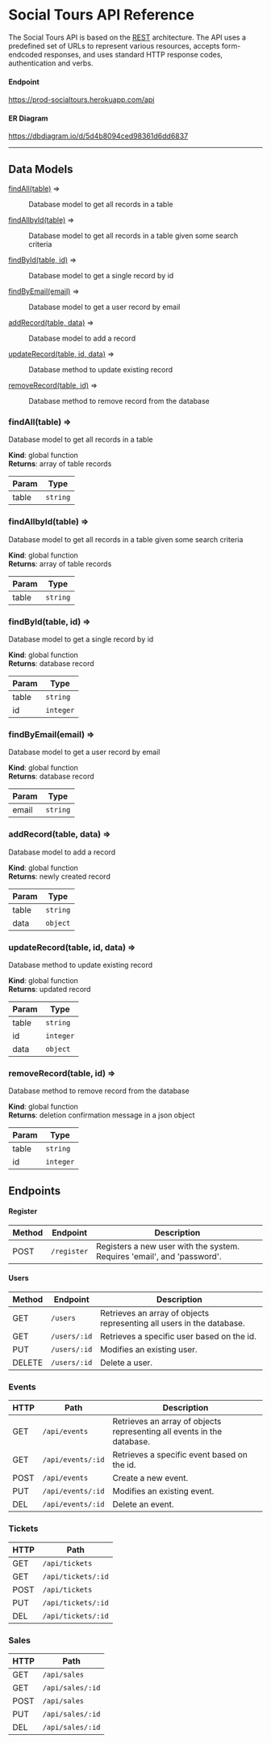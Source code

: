 # Social Tours API Reference

The Social Tours API is based on the [REST](https://en.wikipedia.org/wiki/Representational_state_transfer) architecture. The API uses a predefined set of URLs to represent various resources, accepts form-endcoded responses, and uses standard HTTP response codes, authentication and verbs.

#### Endpoint

https://prod-socialtours.herokuapp.com/api

#### ER Diagram

https://dbdiagram.io/d/5d4b8094ced98361d6dd6837

---

## Data Models

<dl>
<dt><a href="#findAll">findAll(table)</a> ⇒</dt>
<dd><p>Database model to get all records in a table</p>
</dd>
<dt><a href="#findAllbyId">findAllbyId(table)</a> ⇒</dt>
<dd><p>Database model to get all records in a table given some search criteria</p>
</dd>
<dt><a href="#findById">findById(table, id)</a> ⇒</dt>
<dd><p>Database model to get a single record by id</p>
</dd>
<dt><a href="#findByEmail">findByEmail(email)</a> ⇒</dt>
<dd><p>Database model to get a user record by email</p>
</dd>
<dt><a href="#addRecord">addRecord(table, data)</a> ⇒</dt>
<dd><p>Database model to add a record</p>
</dd>
<dt><a href="#updateRecord">updateRecord(table, id, data)</a> ⇒</dt>
<dd><p>Database method to update existing record</p>
</dd>
<dt><a href="#removeRecord">removeRecord(table, id)</a> ⇒</dt>
<dd><p>Database method to remove record from the database</p>
</dd>
</dl>

<a name="findAll"></a>

### findAll(table) ⇒

Database model to get all records in a table

**Kind**: global function  
**Returns**: array of table records

| Param | Type                |
| ----- | ------------------- |
| table | <code>string</code> |

<a name="findAllbyId"></a>

### findAllbyId(table) ⇒

Database model to get all records in a table given some search criteria

**Kind**: global function  
**Returns**: array of table records

| Param | Type                |
| ----- | ------------------- |
| table | <code>string</code> |

<a name="findById"></a>

### findById(table, id) ⇒

Database model to get a single record by id

**Kind**: global function  
**Returns**: database record

| Param | Type                 |
| ----- | -------------------- |
| table | <code>string</code>  |
| id    | <code>integer</code> |

<a name="findByEmail"></a>

### findByEmail(email) ⇒

Database model to get a user record by email

**Kind**: global function  
**Returns**: database record

| Param | Type                |
| ----- | ------------------- |
| email | <code>string</code> |

<a name="addRecord"></a>

### addRecord(table, data) ⇒

Database model to add a record

**Kind**: global function  
**Returns**: newly created record

| Param | Type                |
| ----- | ------------------- |
| table | <code>string</code> |
| data  | <code>object</code> |

<a name="updateRecord"></a>

### updateRecord(table, id, data) ⇒

Database method to update existing record

**Kind**: global function  
**Returns**: updated record

| Param | Type                 |
| ----- | -------------------- |
| table | <code>string</code>  |
| id    | <code>integer</code> |
| data  | <code>object</code>  |

<a name="removeRecord"></a>

### removeRecord(table, id) ⇒

Database method to remove record from the database

**Kind**: global function  
**Returns**: deletion confirmation message in a json object

| Param | Type                 |
| ----- | -------------------- |
| table | <code>string</code>  |
| id    | <code>integer</code> |

## Endpoints

#### Register

| Method | Endpoint    | Description                                                             |
| ------ | ----------- | ----------------------------------------------------------------------- |
| POST   | `/register` | Registers a new user with the system. Requires 'email', and 'password'. |

#### Users

| Method | Endpoint     | Description                                                           |
| ------ | ------------ | --------------------------------------------------------------------- |
| GET    | `/users`     | Retrieves an array of objects representing all users in the database. |
| GET    | `/users/:id` | Retrieves a specific user based on the id.                            |
| PUT    | `/users/:id` | Modifies an existing user.                                            |
| DELETE | `/users/:id` | Delete a user.                                                        |

### Events

| HTTP | Path                         | Description                                                            |
| ---- | ---------------------------- | ---------------------------------------------------------------------- |
| GET  | <code>/api/events</code>     | Retrieves an array of objects representing all events in the database. |
| GET  | <code>/api/events/:id</code> | Retrieves a specific event based on the id.                            |
| POST | <code>/api/events</code>     | Create a new event.                                                    |
| PUT  | <code>/api/events/:id</code> | Modifies an existing event.                                            |
| DEL  | <code>/api/events/:id</code> | Delete an event.                                                       |

### Tickets

| HTTP | Path                          |
| ---- | ----------------------------- |
| GET  | <code>/api/tickets</code>     |
| GET  | <code>/api/tickets/:id</code> |
| POST | <code>/api/tickets</code>     |
| PUT  | <code>/api/tickets/:id</code> |
| DEL  | <code>/api/tickets/:id</code> |

### Sales

| HTTP | Path                        |
| ---- | --------------------------- |
| GET  | <code>/api/sales</code>     |
| GET  | <code>/api/sales/:id</code> |
| POST | <code>/api/sales</code>     |
| PUT  | <code>/api/sales/:id</code> |
| DEL  | <code>/api/sales/:id</code> |
